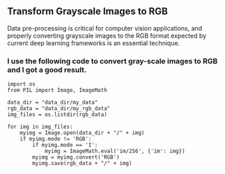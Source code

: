 ## Transform Grayscale Images to RGB

Data pre-processing is critical for computer vision applications, and properly converting grayscale images to the RGB format expected by current deep learning frameworks is an essential technique.

### I use the following code to convert gray-scale images to RGB and I got a good result.


```
import os
from PIL import Image, ImageMath

data_dir = "data_dir/my_data"
rgb_data = "data_dir/my_rgb_data"
img_files = os.listdir(rgb_data)

for img in img_files:
    myimg = Image.open(data_dir + "/" + img)
    if myimg.mode != 'RGB':
        if myimg.mode == 'I':
            myimg = ImageMath.eval('im/256', {'im': img})
        myimg = myimg.convert('RGB')
        myimg.save(rgb_data + "/" + img)
```
